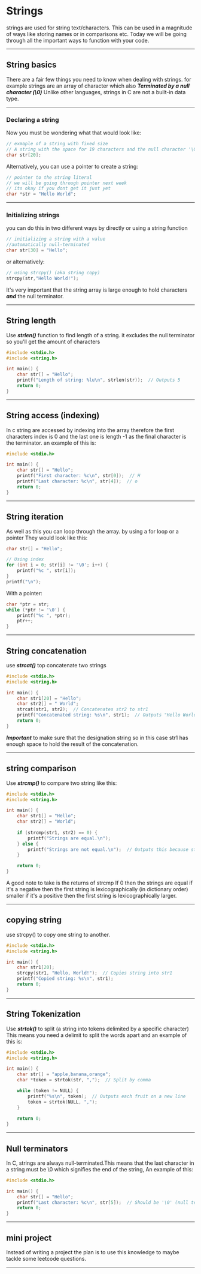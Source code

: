 # Strings 

strings are used for string text/characters. This can be used in a magnitude of ways like storing names or in comparisons etc.
Today we will be going through all the important ways to function with your code. 

---

## String basics
There are a fair few things you need to know when dealing with strings.
for example strings are an array of character which also ***Terminated by a null character (\0)***
Unlike other languages, strings in C are not a built-in data type.

---

### Declaring a string 
Now you must be wondering what that would look like:
```c
// exmaple of a string with fixed size
// A string with the space for 19 characters and the null character '\0'
char str[20];
```
Alternatively, you can use a pointer to create a string:
```c
// pointer to the string literal
// we will be going through pointer next week 
// its okay if you dont get it just yet 
char *str = "Hello World";
```

---

### Initializing strings
you can do this in two different ways by directly or using a string function 
```c
// initializing a string with a value
//automatically null-terminated
char str[30] = "Hello";
```
or alternatively:
```c
// using strcpy() (aka string copy)
strcpy(str,"Hello World!");
```
It's very important that the string array is large enough to hold characters ***and*** the null terminator.

---

## String length 
Use ***strlen()*** function to find length of a string. it excludes the null terminator so you'll get the amount of characters
```c
#include <stdio.h>
#include <string.h>

int main() {
    char str[] = "Hello";
    printf("Length of string: %lu\n", strlen(str));  // Outputs 5
    return 0;
}

```

---
## String access (indexing)
In c string are accessed by indexing into the array therefore the first characters index is 0 and the last one is length -1 as the final character is the terminator.
an example of this is:
```c
#include <stdio.h>

int main() {
    char str[] = "Hello";
    printf("First character: %c\n", str[0]);  // H
    printf("Last character: %c\n", str[4]);  // o
    return 0;
}
```
---

## String iteration
As well as this you can loop through the array. by using a for loop or a pointer
They would look like this:
```c
char str[] = "Hello";

// Using index
for (int i = 0; str[i] != '\0'; i++) {
    printf("%c ", str[i]);
}
printf("\n");

```
With a pointer:
```c
char *ptr = str;
while (*ptr != '\0') {
    printf("%c ", *ptr);
    ptr++;
}
```
---

## String concatenation
use ***strcat()*** top concatenate two strings 
```c
#include <stdio.h>
#include <string.h>

int main() {
    char str1[20] = "Hello";
    char str2[] = " World";
    strcat(str1, str2);  // Concatenates str2 to str1
    printf("Concatenated string: %s\n", str1);  // Outputs "Hello World"
    return 0;
}

```
***Important*** to make sure that the designation string so in this case str1 has enough space to hold the result of the concatenation.

---

## string comparison
Use ***strcmp()*** to compare two string like this:
```c
#include <stdio.h>
#include <string.h>

int main() {
    char str1[] = "Hello";
    char str2[] = "World";
    
    if (strcmp(str1, str2) == 0) {
        printf("Strings are equal.\n");
    } else {
        printf("Strings are not equal.\n");  // Outputs this because strings are different
    }

    return 0;
}
```
A good note to take is the returns of strcmp
If 0 then the strings are equal
if it's a negative then the first string is lexicographically (in dictionary order) smaller
if it's a positive then the first string is lexicographically larger.

---

## copying string
use strcpy() to copy one string to another.
```c
#include <stdio.h>
#include <string.h>

int main() {
    char str1[20];
    strcpy(str1, "Hello, World!");  // Copies string into str1
    printf("Copied string: %s\n", str1);
    return 0;
}
```

---

## String Tokenization
Use ***strtok()*** to split (a string into tokens delimited by a specific character)
This means you need a delimit to split the words apart and an example of this is:
```c
#include <stdio.h>
#include <string.h>

int main() {
    char str[] = "apple,banana,orange";
    char *token = strtok(str, ",");  // Split by comma

    while (token != NULL) {
        printf("%s\n", token);  // Outputs each fruit on a new line
        token = strtok(NULL, ",");
    }
    
    return 0;
}
```

---

## Null terminators
In C, strings are always null-terminated.This means that the last character in a string must be \0 which signifies the end of the string,
An example of this:
```c
#include <stdio.h>

int main() {
    char str[] = "Hello";
    printf("Last character: %c\n", str[5]);  // Should be '\0' (null terminator)
    return 0;
}

```

---

## mini project
Instead of writing a project the plan is to use this knowledge to maybe tackle some leetcode questions.

---